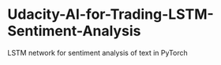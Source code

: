 # Udacity-AI-for-Trading-LSTM-Sentiment-Analysis
LSTM network for sentiment analysis of text in PyTorch
